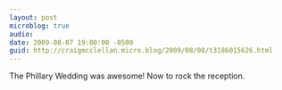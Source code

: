 ```yaml
---
layout: post
microblog: true
audio: 
date: 2009-08-07 19:00:00 -0500
guid: http://craigmcclellan.micro.blog/2009/08/08/t3186015626.html
---
```

The Phillary Wedding was awesome! Now to rock the reception.
